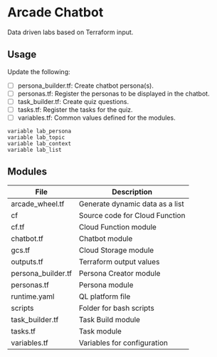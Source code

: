 # Arcade Chatbot

Data driven labs based on Terraform input.

## Usage

Update the following:

- [ ] persona_builder.tf: Create chatbot persona(s). 
- [ ] personas.tf: Register the personas to be displayed in the chatbot.
- [ ] task_builder.tf: Create quiz questions.
- [ ] tasks.tf: Register the tasks for the quiz.
- [ ] variables.tf: Common values defined for the modules.

```
variable lab_persona
variable lab_topic
variable lab_context
variable lab_list
```

## Modules 

| File | Description | 
|------|-------------|
|  arcade_wheel.tf   | Generate dynamic data as a list |
|  cf                | Source code for Cloud Function |
|  cf.tf | Cloud Function module |
|  chatbot.tf | Chatbot module |
|  gcs.tf | Cloud Storage module |
|  outputs.tf | Terraform output values |
|  persona_builder.tf | Persona Creator module |
|  personas.tf | Persona module |
|  runtime.yaml | QL platform file |
|  scripts | Folder for bash scripts |
|  task_builder.tf | Task Build module |
|  tasks.tf | Task module |
|  variables.tf | Variables for configuration |
